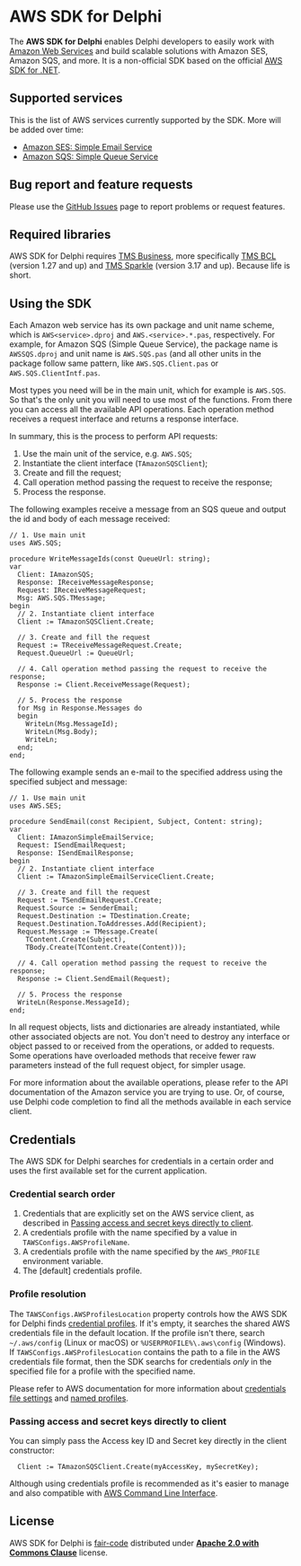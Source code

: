 # AWS SDK for Delphi

The **AWS SDK for Delphi** enables Delphi developers to easily work with [Amazon Web Services][aws] and build scalable solutions with Amazon SES, Amazon SQS, and more. It is a non-official SDK based on the official [AWS SDK for .NET][aws-sdk-net].

## Supported services

This is the list of AWS services currently supported by the SDK. More will be added over time:

* [Amazon SES: Simple Email Service](https://aws.amazon.com/ses/)
* [Amazon SQS: Simple Queue Service](https://aws.amazon.com/sqs/)

## Bug report and feature requests

Please use the [GitHub Issues][sdk-issues] page to report problems or request features.

## Required libraries

AWS SDK for Delphi requires [TMS Business][tms-business], more specifically [TMS BCL][tms-bcl] (version 1.27 and up) and [TMS Sparkle][tms-sparkle] (version 3.17 and up). Because life is short.

## Using the SDK

Each Amazon web service has its own package and unit name scheme, which is `AWS<service>.dproj` and `AWS.<service>.*.pas`, respectively. For example, for Amazon SQS (Simple Queue Service), the package name is `AWSSQS.dproj` and unit name is `AWS.SQS.pas` (and all other units in the package follow same pattern, like `AWS.SQS.Client.pas` or `AWS.SQS.ClientIntf.pas`.

Most types you need will be in the main unit, which for example is `AWS.SQS`. So that's the only unit you will need to use most of the functions. From there you can access all the available API operations. Each operation method receives a request interface and returns a response interface.

In summary, this is the process to perform API requests:

1. Use the main unit of the service, e.g. `AWS.SQS`;
2. Instantiate the client interface (`TAmazonSQSClient`);
3. Create and fill the request;
4. Call operation method passing the request to receive the response;
5. Process the response.

The following examples receive a message from an SQS queue and output the id and body of each message received:

```delphi
// 1. Use main unit
uses AWS.SQS;

procedure WriteMessageIds(const QueueUrl: string);
var
  Client: IAmazonSQS;
  Response: IReceiveMessageResponse;
  Request: IReceiveMessageRequest;
  Msg: AWS.SQS.TMessage;
begin
  // 2. Instantiate client interface
  Client := TAmazonSQSClient.Create;

  // 3. Create and fill the request
  Request := TReceiveMessageRequest.Create;
  Request.QueueUrl := QueueUrl;

  // 4. Call operation method passing the request to receive the response;
  Response := Client.ReceiveMessage(Request);

  // 5. Process the response
  for Msg in Response.Messages do
  begin
    WriteLn(Msg.MessageId);
    WriteLn(Msg.Body);
    WriteLn;
  end;
end;
```

The following example sends an e-mail to the specified address using the specified subject and message:

```delphi
// 1. Use main unit
uses AWS.SES;

procedure SendEmail(const Recipient, Subject, Content: string);
var
  Client: IAmazonSimpleEmailService;
  Request: ISendEmailRequest;
  Response: ISendEmailResponse;
begin
  // 2. Instantiate client interface
  Client := TAmazonSimpleEmailServiceClient.Create;

  // 3. Create and fill the request
  Request := TSendEmailRequest.Create;
  Request.Source := SenderEmail; 
  Request.Destination := TDestination.Create;
  Request.Destination.ToAddresses.Add(Recipient);
  Request.Message := TMessage.Create(
    TContent.Create(Subject),
    TBody.Create(TContent.Create(Content)));

  // 4. Call operation method passing the request to receive the response;
  Response := Client.SendEmail(Request);

  // 5. Process the response
  WriteLn(Response.MessageId);
end;
```

In all request objects, lists and dictionaries are already instantiated, while other associated objects are not. You don't need to destroy any interface or object passed to or received from the operations, or added to requests. Some operations have overloaded methods that receive fewer raw parameters instead of the full request object, for simpler usage.

For more information about the available operations, please refer to the API documentation of the Amazon service you are trying to use. Or, of course, use Delphi code completion to find all the methods available in each service client.

## Credentials

The AWS SDK for Delphi searches for credentials in a certain order and uses the first available set for the current application.

### Credential search order

1. Credentials that are explicitly set on the AWS service client, as described in [Passing access and secret keys directly to client](#passing-access-and-secret-keys-directly-to-client).
2. A credentials profile with the name specified by a value in `TAWSConfigs.AWSProfileName`.
3. A credentials profile with the name specified by the `AWS_PROFILE` environment variable.
4. The [default] credentials profile.

### Profile resolution

The `TAWSConfigs.AWSProfilesLocation` property controls how the AWS SDK for Delphi finds [credential profiles](https://docs.aws.amazon.com/cli/latest/userguide/cli-configure-files.html). If it's empty, it searches the shared AWS credentials file in the default location. If the profile isn't there, search `~/.aws/config` (Linux or macOS) or `%USERPROFILE%\.aws\config` (Windows). If `TAWSConfigs.AWSProfilesLocation` contains the path to a file in the AWS credentials file format, then the SDK searchs for credentials *only* in the specified file for a profile with the specified name.

Please refer to AWS documentation for more information about [credentials file settings](https://docs.aws.amazon.com/cli/latest/userguide/cli-configure-files.html) and [named profiles](https://docs.aws.amazon.com/cli/latest/userguide/cli-configure-profiles.html).

### Passing access and secret keys directly to client

You can simply pass the Access key ID and Secret key directly in the client constructor:

```delphi
  Client := TAmazonSQSClient.Create(myAccessKey, mySecretKey);
```

Although using credentials profile is recommended as it's easier to manage and also compatible with [AWS Command Line Interface](https://aws.amazon.com/cli/).

## License

AWS SDK for Delphi is [fair-code](http://faircode.io) distributed under [**Apache 2.0 with Commons Clause**](LICENSE) license.

[aws]: http://aws.amazon.com/
[sdk-source]: https://github.com/landgraf-dev/aws-sdk-delphi
[sdk-issues]: https://github.com/landgraf-dev/aws-sdk-delphi/issues
[aws-sdk-net]: https://github.com/aws/aws-sdk-net
[configuration-files]: https://docs.aws.amazon.com/cli/latest/userguide/cli-configure-files.html
[named-profiles]: https://docs.aws.amazon.com/cli/latest/userguide/cli-configure-profiles.html
[environment-variables]: https://docs.aws.amazon.com/cli/latest/userguide/cli-configure-envvars.html
[tms-business]: https://tmssoftware.com/biz
[tms-bcl]: https://www.tmssoftware.com/site/tmsbcl.asp
[tms-sparkle]: https://www.tmssoftware.com/site/sparkle.asp
